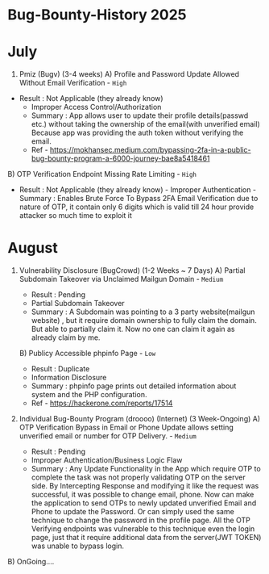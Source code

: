 # Bug-Bounty-History 2025

# July
1) Pmiz (Bugv) (3-4 weeks) 
  A) Profile and Password Update Allowed Without Email Verification - `High`
  - Result : Not Applicable (they already know)
    - Improper Access Control/Authorization
    - Summary : App allows user to update their profile details(passwd etc.) without taking the ownership of the email(with unverified email)
                Because app was providing the auth token without verifying the email. 
    - Ref - https://mokhansec.medium.com/bypassing-2fa-in-a-public-bug-bounty-program-a-6000-journey-bae8a5418461

  B) OTP Verification Endpoint Missing Rate Limiting - `High` 
   - Result : Not Applicable (they already know)
    - Improper Authentication
    - Summary : Enables Brute Force To Bypass 2FA Email Verification due to nature of OTP, it contain only 6 digits which is valid till 24                     hour provide attacker so much time to exploit it


# August
1) Vulnerability Disclosure (BugCrowd) (1-2 Weeks ~ 7 Days)
   A) Partial Subdomain Takeover via Unclaimed Mailgun Domain - `Medium`
    - Result : Pending
    - Partial Subdomain Takeover
    - Summary : A Subdomain was pointing to a 3 party website(mailgun website) , but it require domain ownership to fully claim the domain.                    But able to partially claim it. Now no one can claim it again as already claim by me.
  
   B) Publicy Accessible phpinfo Page - `Low`
    - Result : Duplicate
    - Information Disclosure
    - Summary : phpinfo page prints out detailed information about system and the PHP configuration.
    - Ref - https://hackerone.com/reports/17514


2) Individual Bug-Bounty Program (droooo) (Internet) (3 Week-Ongoing)
   A) OTP Verification Bypass in Email or Phone Update allows setting unverified email or number for OTP Delivery. - `Medium`
    - Result : Pending
    - Improper Authentication/Business Logic Flaw
    - Summary : Any Update Functionality in the App which require OTP to complete the task was not properly validating OTP on the server side.                 By Intercepting Response and modifying it like the request was successful, it was possible to change email, phone.                             Now can make the application to send OTPs to newly updated unverified Email and Phone to update the Password.                                  Or can simply used the same technique to change the password in the profile page.
                All the OTP Verifying endpoints was vulnerable to this technique even the login page, just that it require additional data                     from the server(JWT TOKEN) was unable to bypass login.

  B) OnGoing....
   
